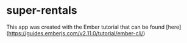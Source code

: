 # super-rentals

This app was created with the Ember tutorial that can be found [here] (https://guides.emberjs.com/v2.11.0/tutorial/ember-cli/)